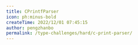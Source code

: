 ```yaml
---
title: CPrintfParser
icon: ph:minus-bold
createTime: 2022/12/01 07:45:15
author: pengzhanbo
permalink: /type-challenges/hard/c-print-parser/
---
```

